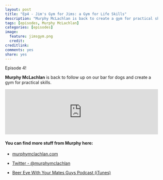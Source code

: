 ```yaml
---
layout: post
title: "Ep4 - Jim's Gym for Jims: a Gym for Life Skills"
description: "Murphy McLachlan is back to create a gym for practical skills"
tags: [episodes, Murphy McLachlan]
categories: [episodes]
image:
  feature: jimsgym.png
  credit:
creditlink:
comments: yes
share: yes
---
```


Episode 4!

**Murphy McLachlan** is back to follow up on our bar for dogs and create a gym for practical skills.

<iframe src="https://www.omnycontent.com/w/player/?orgId=f74cc2ac-5cea-4914-99d8-a67c008ca26e&programId=df7f3c35-9d13-4dc2-baa6-a67c008d8993&clipId=4cca6aa2-111d-4ac0-b60f-a67c008da442" width="100%" height="150px" frameborder="0"></iframe>

#### You can find more stuff from Murphy here:

+ [murphymclachlan.com](http://www.murphymclachlan.com)

+ [Twitter - @murphymclachlan](http://twitter.com/murphymclachlan)

+ [Beer Eye With Your Mates Guys Podcast (iTunes)](https://itunes.apple.com/au/podcast/beer-eye-with-your-mates-guys/id1017716252?mt=2)
